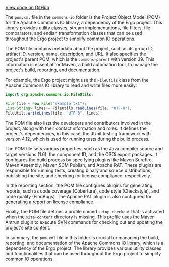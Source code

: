[View code on GitHub](https://github.com/ergoplatform/ergo/.autodoc/docs/json/target/streams/_global/assemblyOption/_global/streams/assembly/5370c0b91b1e0c7690e449b870c7f9c57f3b5d93_2852e6e05fbb95076fc091f6d1780f1f8fe35e0f_da39a3ee5e6b4b0d3255bfef95601890afd80709/META-INF/maven/commons-io)

The `pom.xml` file in the `commons-io` folder is the Project Object Model (POM) for the Apache Commons IO library, a dependency of the Ergo project. This library provides utility classes, stream implementations, file filters, file comparators, and endian transformation classes that can be used throughout the Ergo project to simplify common IO operations.

The POM file contains metadata about the project, such as its group ID, artifact ID, version, name, description, and URL. It also specifies the project's parent POM, which is the `commons-parent` with version 39. This information is essential for Maven, a build automation tool, to manage the project's build, reporting, and documentation.

For example, the Ergo project might use the `FileUtils` class from the Apache Commons IO library to read and write files more easily:

```java
import org.apache.commons.io.FileUtils;

File file = new File("example.txt");
List<String> lines = FileUtils.readLines(file, "UTF-8");
FileUtils.writeLines(file, "UTF-8", lines);
```

The POM file also lists the developers and contributors involved in the project, along with their contact information and roles. It defines the project's dependencies, in this case, the JUnit testing framework with version 4.12, which is used for running tests during the build process.

The POM file sets various properties, such as the Java compiler source and target versions (1.6), the component ID, and the OSGi export packages. It configures the build process by specifying plugins like Maven Surefire, Maven Assembly, Maven SCM Publish, and Apache RAT. These plugins are responsible for running tests, creating binary and source distributions, publishing the site, and checking for license compliance, respectively.

In the reporting section, the POM file configures plugins for generating reports, such as code coverage (Cobertura), code style (Checkstyle), and code quality (FindBugs). The Apache RAT plugin is also configured for generating a report on license compliance.

Finally, the POM file defines a profile named `setup-checkout` that is activated when the `site-content` directory is missing. This profile uses the Maven Antrun plugin to execute SVN commands for checking out and updating the project's site content.

In summary, the `pom.xml` file in this folder is crucial for managing the build, reporting, and documentation of the Apache Commons IO library, which is a dependency of the Ergo project. The library provides various utility classes and functionalities that can be used throughout the Ergo project to simplify common IO operations.
